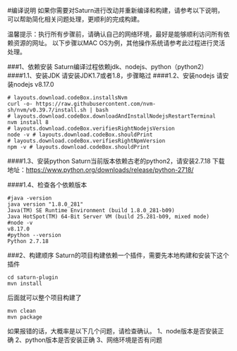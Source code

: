 #编译说明
如果你需要对Saturn进行改动并重新编译和构建，请参考以下说明，可以帮助简化相关问题处理，更顺利的完成构建。

温馨提示：执行所有步骤前，请确认自己的网络环境，最好是能够顺利访问所有依赖资源的网址。
以下步骤以MAC OS为例，其他操作系统请参考此过程进行灵活处理。

###1、依赖安装
Saturn编译过程依赖jdk、nodejs、python（python2）
####1.1、安装JDK
请安装JDK1.7或者1.8，步骤略过
####1.2、安装nodejs
请安装nodejs v8.17.0
```Shell
# layouts.download.codeBox.installsNvm
curl -o- https://raw.githubusercontent.com/nvm-sh/nvm/v0.39.7/install.sh | bash
# layouts.download.codeBox.downloadAndInstallNodejsRestartTerminal
nvm install 8
# layouts.download.codeBox.verifiesRightNodejsVersion
node -v # layouts.download.codeBox.shouldPrint
# layouts.download.codeBox.verifiesRightNpmVersion
npm -v # layouts.download.codeBox.shouldPrint
```
####1.3、安装python
Saturn当前版本依赖古老的python2，请安装2.7.18
下载地址：https://www.python.org/downloads/release/python-2718/

####1.4、检查各个依赖版本
```Shell
#java -version
java version "1.8.0_281"
Java(TM) SE Runtime Environment (build 1.8.0_281-b09)
Java HotSpot(TM) 64-Bit Server VM (build 25.281-b09, mixed mode)
#node -v
v8.17.0
#python --version
Python 2.7.18
```
###2、构建顺序
Saturn的项目构建依赖一个插件，需要先本地构建和安装下这个插件
```Shell
cd saturn-plugin
mvn install
```
后面就可以整个项目构建了

```Shell
mvn clean
mvn package
```
如果报错的话，大概率是以下几个问题，请检查确认。
1、node版本是否安装正确
2、python版本是否安装正确
3、网络环境是否有问题
